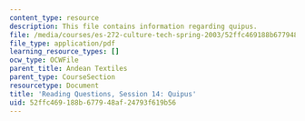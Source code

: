 ```yaml
---
content_type: resource
description: This file contains information regarding quipus.
file: /media/courses/es-272-culture-tech-spring-2003/52ffc469188b677948af24793f619b56_MITES_272S03_q14.pdf
file_type: application/pdf
learning_resource_types: []
ocw_type: OCWFile
parent_title: Andean Textiles
parent_type: CourseSection
resourcetype: Document
title: 'Reading Questions, Session 14: Quipus'
uid: 52ffc469-188b-6779-48af-24793f619b56
---
```

